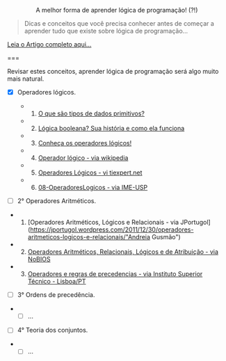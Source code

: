 <p align="center">
	A melhor forma de aprender lógica de programação! (?!)
</p>

> Dicas e conceitos que você precisa conhecer antes de começar a aprender tudo que existe sobre lógica de programação...

[Leia o Artigo completo aqui...](https://becode.com.br/melhor-forma-de-aprender-logica-de-programacao/ "por Erick Scudero")

===

Revisar estes conceitos, aprender lógica de programação será algo muito mais natural.

* [x] Operadores lógicos.
  
  - 1. [O que são tipos de dados primitivos?](http://www.dicasdeprogramacao.com.br/tipos-de-dados-primitivos/)
  - 2. [Lógica booleana? Sua história e como ela funciona](https://www.tecmundo.com.br/programacao/1527-logica-booleana-saiba-um-pouco-mais-sobre-esta-logica-e-como-ela-funciona.htm "por Elaine Martins via TecMundo")
  - 3. [Conheça os operadores lógicos!](http://www.dicasdeprogramacao.com.br/operadores-logicos/)
  - 4. [Operador lógico - via wikipedia](https://pt.wikipedia.org/wiki/Operador_l%C3%B3gico)
  - 5. [Operadores Lógicos - vi tiexpert.net](http://www.tiexpert.net/download/pdf/algoritmo/operadoreslogicos.pdf)
  - 6. [08-OperadoresLogicos - via IME-USP](https://www.ime.usp.br/~hitoshi/introducao/08-OperadoresLogicos.pdf "IME-USP - Carlos Hitoshi Morimoto")

* [ ]  2° Operadores Aritméticos.
  
  - 1. [Operadores Aritméticos, Lógicos e Relacionais - via JPortugol](https://jportugol.wordpress.com/2011/12/30/operadores-aritmeticos-logicos-e-relacionais/"Andreia Gusmão")
  - 2. [Operadores Aritméticos, Relacionais, Lógicos e de Atribuição - via NoBIOS](http://everson.com.br/files/Operadores.pdf "por Everson Santos")
  - 3. [Operadores e regras de precedencias -  via Instituto Superior Técnico - Lisboa/PT](http://web.ist.utl.pt/ist153068/ficheiros/teoricas/Programacao_I_Cap_4_Operadores_e_regras_de_precedenias.pdf "por Gustavo Sebastião")

* [ ]  3° Ordens de precedência.
  
  - * [ ] ...

* [ ]  4° Teoria dos conjuntos.
  
  - * [ ] ...
